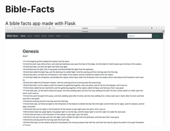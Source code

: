 # Bible-Facts
A bible facts app made with Flask
![](https://github.com/TutorialDoctor/Bible-Facts/blob/master/static/images/screenshot.png?raw=true)
